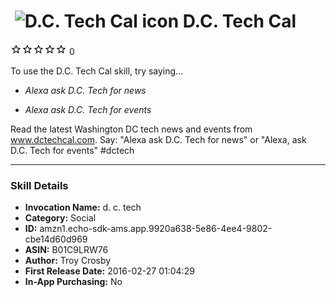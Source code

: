 # &nbsp;<img src="https://github.com/dale3h/alexa-skills-list/raw/master/skills/dc-tech-cal/B01C9LRW76/app_icon" alt="D.C. Tech Cal icon" width="36"> D.C. Tech Cal
![0 stars](../../../images/ic_star_border_black_18dp_1x.png)![0 stars](../../../images/ic_star_border_black_18dp_1x.png)![0 stars](../../../images/ic_star_border_black_18dp_1x.png)![0 stars](../../../images/ic_star_border_black_18dp_1x.png)![0 stars](../../../images/ic_star_border_black_18dp_1x.png) 0

To use the D.C. Tech Cal skill, try saying...

* *Alexa ask D.C. Tech for news*

* *Alexa ask D.C. Tech for events*

Read the latest Washington DC tech news and events from www.dctechcal.com.
Say: "Alexa ask D.C. Tech for news" or "Alexa, ask D.C. Tech for events"
#dctech

***

### Skill Details

* **Invocation Name:** d. c. tech
* **Category:** Social
* **ID:** amzn1.echo-sdk-ams.app.9920a638-5e86-4ee4-9802-cbe14d60d969
* **ASIN:** B01C9LRW76
* **Author:** Troy Crosby
* **First Release Date:** 2016-02-27 01:04:29
* **In-App Purchasing:** No
